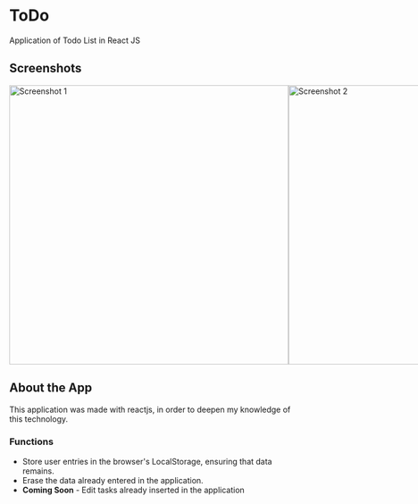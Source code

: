 # ToDo
Application of Todo List in React JS
</br>
<h2>Screenshots</h2>
<div style="display: flex; justify-content: space-around;">
  <img src="https://raw.githubusercontent.com/Ted2370/ToDo/main/screenshots/screenshot01.png" alt="Screenshot 1" height="500" >
  <img src="https://raw.githubusercontent.com/Ted2370/ToDo/main/screenshots/screenshot02.png" alt="Screenshot 2" height="500" >
  <img src="https://raw.githubusercontent.com/Ted2370/ToDo/main/screenshots/screenshot03.png" alt="Screenshot 3" height="500" >
</div>



## About the App

This application was made with reactjs, in order to deepen my knowledge of this technology.
### Functions
<ul>
<li>  Store user entries in the browser's LocalStorage, ensuring that data remains. </li>
<li>  Erase the data already entered in the application. </li>
<li>  <strong>Coming Soon</strong> - Edit tasks already inserted in the application </li>

</ul>

